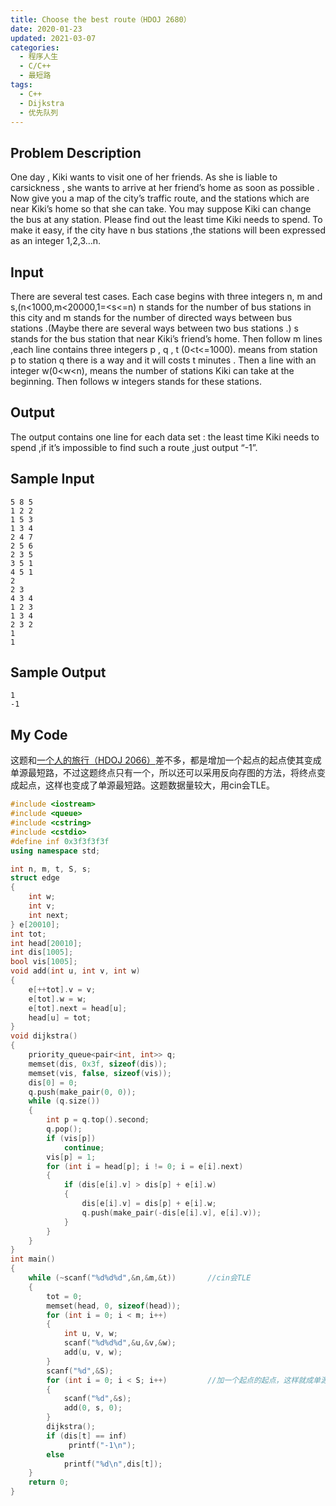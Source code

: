 ```yaml
---
title: Choose the best route（HDOJ 2680）
date: 2020-01-23
updated: 2021-03-07
categories:
  - 程序人生
  - C/C++
  - 最短路
tags:
  - C++
  - Dijkstra
  - 优先队列
---
```


## Problem Description 

One day , Kiki wants to visit one of her friends. As she is liable to carsickness , she wants to arrive at her friend’s home as soon as possible . Now give you a map of the city’s traffic route, and the stations which are near Kiki’s home so that she can take. You may suppose Kiki can change the bus at any station. Please find out the least time Kiki needs to spend. To make it easy, if the city have n bus stations ,the stations will been expressed as an integer 1,2,3…n. 

## Input 

There are several test cases.
Each case begins with three integers n, m and s,(n<1000,m<20000,1=<s<=n) n stands for the number of bus stations in this city and m stands for the number of directed ways between bus stations .(Maybe there are several ways between two bus stations .) s stands for the bus station that near Kiki’s friend’s home.
Then follow m lines ,each line contains three integers p , q , t (0<t<=1000). means from station p to station q there is a way and it will costs t minutes .
Then a line with an integer w(0<w<n), means the number of stations Kiki can take at the beginning. Then follows w integers stands for these stations.

## Output 

The output contains one line for each data set : the least time Kiki needs to spend ,if it’s impossible to find such a route ,just output “-1”. 

## Sample Input 

```
5 8 5
1 2 2
1 5 3
1 3 4
2 4 7
2 5 6
2 3 5
3 5 1
4 5 1
2
2 3
4 3 4
1 2 3
1 3 4
2 3 2
1
1
```

## Sample Output 

```
1
-1
```

## My Code

<p>这题和<a href="https://blueflame.org.cn/program/c/hdoj-2066/">一个人的旅行（HDOJ 2066）</a>差不多，都是增加一个起点的起点使其变成单源最短路，不过这题终点只有一个，所以还可以采用反向存图的方法，将终点变成起点，这样也变成了单源最短路。这题数据量较大，用cin会TLE。</p>

```cpp
#include <iostream>
#include <queue>
#include <cstring>
#include <cstdio>
#define inf 0x3f3f3f3f
using namespace std;

int n, m, t, S, s;
struct edge
{
    int w;
    int v;
    int next;
} e[20010];
int tot;
int head[20010];
int dis[1005];
bool vis[1005];
void add(int u, int v, int w)
{
    e[++tot].v = v;
    e[tot].w = w;
    e[tot].next = head[u];
    head[u] = tot;
}
void dijkstra()
{
    priority_queue<pair<int, int>> q;
    memset(dis, 0x3f, sizeof(dis));
    memset(vis, false, sizeof(vis));
    dis[0] = 0;
    q.push(make_pair(0, 0));
    while (q.size())
    {
        int p = q.top().second;
        q.pop();
        if (vis[p])
            continue;
        vis[p] = 1;
        for (int i = head[p]; i != 0; i = e[i].next)
        {
            if (dis[e[i].v] > dis[p] + e[i].w)
            {
                dis[e[i].v] = dis[p] + e[i].w;
                q.push(make_pair(-dis[e[i].v], e[i].v));
            }
        }
    }
}
int main()
{
    while (~scanf("%d%d%d",&n,&m,&t))       //cin会TLE
    {
        tot = 0;
        memset(head, 0, sizeof(head));
        for (int i = 0; i < m; i++)
        {
            int u, v, w;
            scanf("%d%d%d",&u,&v,&w);
            add(u, v, w);
        }
        scanf("%d",&S);
        for (int i = 0; i < S; i++)         //加一个起点的起点，这样就成单源最短路了
        {
            scanf("%d",&s);
            add(0, s, 0);
        }
        dijkstra();
        if (dis[t] == inf)
             printf("-1\n");
        else
            printf("%d\n",dis[t]);
    }
    return 0;
}
```

